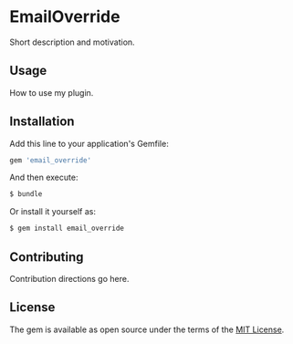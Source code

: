 # EmailOverride
Short description and motivation.

## Usage
How to use my plugin.

## Installation
Add this line to your application's Gemfile:

```ruby
gem 'email_override'
```

And then execute:
```bash
$ bundle
```

Or install it yourself as:
```bash
$ gem install email_override
```

## Contributing
Contribution directions go here.

## License
The gem is available as open source under the terms of the [MIT License](https://opensource.org/licenses/MIT).

